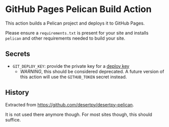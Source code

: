 # GitHub Pages Pelican Build Action

This action builds a Pelican project and deploys it to GitHub Pages.

Please ensure a `requirements.txt` is present for your site and installs
`pelican` and other requirements needed to build your site.

## Secrets

  - `GIT_DEPLOY_KEY`: provide the private key for a [deploy key][1]
    - *WARNING*, this should be considered deprecated. A future version of this action will use the `GITHUB_TOKEN` secret instead.

## History

Extracted from https://github.com/desertpy/desertpy-pelican.

It is not used there anymore though. For most sites though, this should
suffice.

  [1]: https://developer.github.com/v3/guides/managing-deploy-keys/#deploy-keys
